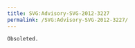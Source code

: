 ```yaml
---
title: SVG:Advisory-SVG-2012-3227
permalink: /SVG:Advisory-SVG-2012-3227/
---
```


```
Obsoleted.
```
